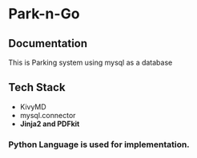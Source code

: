 # Park-n-Go

## Documentation

This is Parking system using mysql as a database


## Tech Stack

- KivyMD
- mysql.connector
- **Jinja2 and PDFkit** 

### Python Language is used for implementation.
